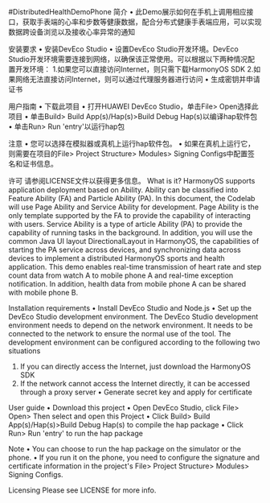 #DistributedHealthDemoPhone
简介
• 此Demo展示如何在手机上调用相应接口，获取手表端的心率和步数等健康数据，配合分布式健康手表端应用，可以实现数据跨设备浏览以及接收心率异常的通知

安装要求
• 安装DevEco Studio
• 设置DevEco Studio开发环境。DevEco Studio开发环境需要连接到网络，以确保该正常使用。可以根据以下两种情况配置开发环境：
	1.如果您可以直接访问Internet，则只需下载HarmonyOS SDK
	2.如果网络无法直接访问Internet，则可以通过代理服务器进行访问
• 生成密钥并申请证书

用户指南
• 下载此项目
• 打开HUAWEI DevEco Studio，单击File> Open选择此项目
• 单击Build> Build App(s)/Hap(s)>Build Debug Hap(s)以编译hap软件包
• 单击Run> Run 'entry'以运行hap包

注意
• 您可以选择在模拟器或真机上运行hap软件包。
• 如果在真机上运行它，则需要在项目的File> Project Structure> Modules> Signing Configs中配置签名和证书信息。

许可
请参阅LICENSE文件以获得更多信息。
What is it?
HarmonyOS supports application deployment based on Ability. 
Ability can be classified into Feature Ability (FA) and Particle Ability (PA). 
In this document, the Codelab will use Page Ability and Service Ability for development. 
Page Ability is the only template supported by the FA to provide the capability of interacting with users. 
Service Ability is a type of article Ability (PA) to provide the capability of running tasks in the background. 
In addition, you will use the common Java UI layout DirectionalLayout in HarmonyOS, the capabilities of starting the PA service across devices, and synchronizing data across devices to implement a distributed HarmonyOS sports and health application.
This demo enables real-time transmission of heart rate and step count data from watch A to mobile phone A and real-time exception notification. In addition, health data from mobile phone A can be shared with mobile phone B.

Installation requirements
• Install DevEco Studio and Node.js
• Set up the DevEco Studio development environment. 
  The DevEco Studio development environment needs to depend on the network environment. It needs to be connected to the network to ensure the normal use of the tool. The development environment can be configured according to the following two situations
1. If you can directly access the Internet, just download the HarmonyOS SDK
2. If the network cannot access the Internet directly, it can be accessed through a proxy server
• Generate secret key and apply for certificate

User guide
• Download this project
• Open DevEco Studio, click File> Open> Then select and open this Project
• Click Build> Build App(s)/Hap(s)>Build Debug Hap(s) to compile the hap package
• Click Run> Run 'entry' to run the hap package

Note
• You can choose to run the hap package on the simulator or the phone.
• If you run it on the phone, you need to configure the signature and certificate information in the project's File> Project Structure> Modules> Signing Configs.

Licensing
Please see LICENSE for more info.